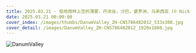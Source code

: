 ```yaml
---
title: 2025.03.21 - 低地雨林上空的薄雾，丹浓谷，沙巴，婆罗洲，马来西亚 (© Nick Garbutt/Alamy)
date: 2025.03.21 00:00:00
cover_index: /images/thumbs/DanumValley_ZH-CN5786482012_533x300.jpg
cover_detail: /images/DanumValley_ZH-CN5786482012_1920x1080.jpg
---
```


![DanumValley](/images/DanumValley_ZH-CN5786482012_1920x1080.jpg)
